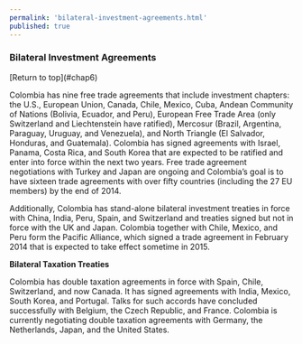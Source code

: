 ```yaml
--- 
permalink: 'bilateral-investment-agreements.html' 
published: true 
---
```

<h3 id="bilateral-investment-agreements">Bilateral Investment Agreements</h3> [Return to top](#chap6)

Colombia has nine free trade agreements that include investment chapters: the U.S., European Union, Canada, Chile, Mexico, Cuba, Andean Community of Nations (Bolivia, Ecuador, and Peru), European Free Trade Area (only Switzerland and Liechtenstein have ratified), Mercosur (Brazil, Argentina, Paraguay, Uruguay, and Venezuela), and North Triangle (El Salvador, Honduras, and Guatemala). Colombia has signed agreements with Israel, Panama, Costa Rica, and South Korea that are expected to be ratified and enter into force within the next two years. Free trade agreement negotiations with Turkey and Japan are ongoing and Colombia’s goal is to have sixteen trade agreements with over fifty countries (including the 27 EU members) by the end of 2014.

Additionally, Colombia has stand-alone bilateral investment treaties in force with China, India, Peru, Spain, and Switzerland and treaties signed but not in force with the UK and Japan. Colombia together with Chile, Mexico, and Peru form the Pacific Alliance, which signed a trade agreement in February 2014 that is expected to take effect sometime in 2015.

**Bilateral Taxation Treaties**

Colombia has double taxation agreements in force with Spain, Chile, Switzerland, and now Canada. It has signed agreements with India, Mexico, South Korea, and Portugal. Talks for such accords have concluded successfully with Belgium, the Czech Republic, and France. Colombia is currently negotiating double taxation agreements with Germany, the Netherlands, Japan, and the United States.

